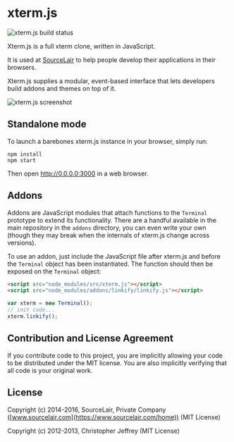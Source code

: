 # xterm.js

![xterm.js build status](https://api.travis-ci.org/sourcelair/xterm.js.svg)

Xterm.js is a full xterm clone, written in JavaScript.

It is used at [SourceLair](https://www.sourcelair.com/home) to help people develop their applications in their browsers.

Xterm.js supplies a modular, event-based interface that lets developers build addons and themes on top of it.

![xterm.js screenshot](xtermjs.png)

## Standalone mode

To launch a barebones xterm.js instance in your browser, simply run:

```
npm install
npm start
```

Then open http://0.0.0.0:3000 in a web browser.

## Addons

Addons are JavaScript modules that attach functions to the `Terminal` prototype to extend its functionality. There are a handful available in the main repository in the `addons` directory, you can even write your own (though they may break when the internals of xterm.js change across versions).

To use an addon, just include the JavaScript file after xterm.js and before the `Terminal` object has been instantiated. The function should then be exposed on the `Terminal` object:

```html
<script src="node_modules/src/xterm.js"></script>
<script src="node_modules/addons/linkify/linkify.js"></script>
```

```js
var xterm = new Terminal();
// init code...
xterm.linkify();
```

## Contribution and License Agreement

If you contribute code to this project, you are implicitly allowing your code to be distributed under the MIT license. You are also implicitly verifying that all code is your original work.

## License

Copyright (c) 2014-2016, SourceLair, Private Company ([www.sourcelair.com](https://www.sourcelair.com/home)) (MIT License)

Copyright (c) 2012-2013, Christopher Jeffrey (MIT License)
